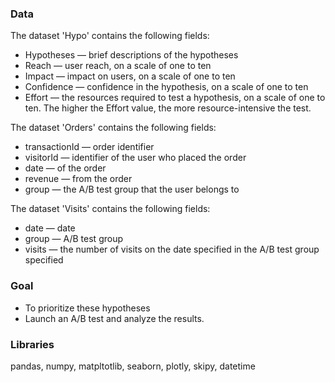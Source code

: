 ### Data

The dataset 'Hypo' contains the following fields:

- Hypotheses — brief descriptions of the hypotheses
- Reach — user reach, on a scale of one to ten
- Impact — impact on users, on a scale of one to ten
- Confidence — confidence in the hypothesis, on a scale of one to ten
- Effort — the resources required to test a hypothesis, on a scale of one to ten. The higher the Effort value, the more resource-intensive the test.

The dataset 'Orders' contains the following fields:

- transactionId — order identifier
- visitorId — identifier of the user who placed the order
- date — of the order
- revenue — from the order
- group — the A/B test group that the user belongs to

The dataset 'Visits' contains the following fields:

- date — date
- group — A/B test group
- visits — the number of visits on the date specified in the A/B test group specified

### Goal
- To prioritize these hypotheses
- Launch an A/B test and analyze the results.

### Libraries
pandas, numpy, matpltotlib, seaborn, plotly, skipy, datetime
